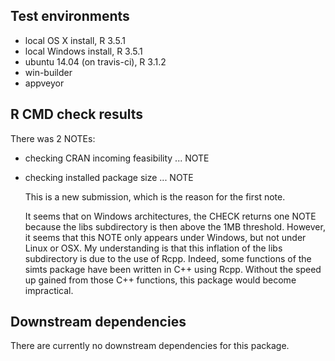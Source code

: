 ## Test environments

* local OS X install, R 3.5.1
* local Windows install, R 3.5.1
* ubuntu 14.04 (on travis-ci), R 3.1.2
* win-builder
* appveyor


## R CMD check results

There was 2 NOTEs:

* checking CRAN incoming feasibility ... NOTE
* checking installed package size ... NOTE

  This is a new submission, which is the reason for the first note.
  
  It seems that on Windows architectures, the CHECK returns one NOTE because  the libs subdirectory is then above the 1MB threshold. However, it seems    that this NOTE only appears under Windows, but not under Linux or OSX. My   understanding is that this inflation of the libs subdirectory is due to the use of Rcpp. Indeed, some functions of the simts package have been       written in C++ using Rcpp. Without the speed up gained from those C++ functions, this package would become impractical.


## Downstream dependencies

There are currently no downstream dependencies for this package.